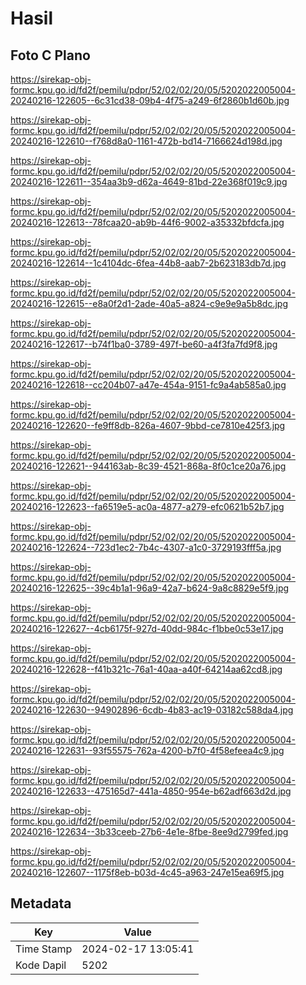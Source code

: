 # Hasil

## Foto C Plano

https://sirekap-obj-formc.kpu.go.id/fd2f/pemilu/pdpr/52/02/02/20/05/5202022005004-20240216-122605--6c31cd38-09b4-4f75-a249-6f2860b1d60b.jpg

https://sirekap-obj-formc.kpu.go.id/fd2f/pemilu/pdpr/52/02/02/20/05/5202022005004-20240216-122610--f768d8a0-1161-472b-bd14-7166624d198d.jpg

https://sirekap-obj-formc.kpu.go.id/fd2f/pemilu/pdpr/52/02/02/20/05/5202022005004-20240216-122611--354aa3b9-d62a-4649-81bd-22e368f019c9.jpg

https://sirekap-obj-formc.kpu.go.id/fd2f/pemilu/pdpr/52/02/02/20/05/5202022005004-20240216-122613--78fcaa20-ab9b-44f6-9002-a35332bfdcfa.jpg

https://sirekap-obj-formc.kpu.go.id/fd2f/pemilu/pdpr/52/02/02/20/05/5202022005004-20240216-122614--1c4104dc-6fea-44b8-aab7-2b623183db7d.jpg

https://sirekap-obj-formc.kpu.go.id/fd2f/pemilu/pdpr/52/02/02/20/05/5202022005004-20240216-122615--e8a0f2d1-2ade-40a5-a824-c9e9e9a5b8dc.jpg

https://sirekap-obj-formc.kpu.go.id/fd2f/pemilu/pdpr/52/02/02/20/05/5202022005004-20240216-122617--b74f1ba0-3789-497f-be60-a4f3fa7fd9f8.jpg

https://sirekap-obj-formc.kpu.go.id/fd2f/pemilu/pdpr/52/02/02/20/05/5202022005004-20240216-122618--cc204b07-a47e-454a-9151-fc9a4ab585a0.jpg

https://sirekap-obj-formc.kpu.go.id/fd2f/pemilu/pdpr/52/02/02/20/05/5202022005004-20240216-122620--fe9ff8db-826a-4607-9bbd-ce7810e425f3.jpg

https://sirekap-obj-formc.kpu.go.id/fd2f/pemilu/pdpr/52/02/02/20/05/5202022005004-20240216-122621--944163ab-8c39-4521-868a-8f0c1ce20a76.jpg

https://sirekap-obj-formc.kpu.go.id/fd2f/pemilu/pdpr/52/02/02/20/05/5202022005004-20240216-122623--fa6519e5-ac0a-4877-a279-efc0621b52b7.jpg

https://sirekap-obj-formc.kpu.go.id/fd2f/pemilu/pdpr/52/02/02/20/05/5202022005004-20240216-122624--723d1ec2-7b4c-4307-a1c0-3729193fff5a.jpg

https://sirekap-obj-formc.kpu.go.id/fd2f/pemilu/pdpr/52/02/02/20/05/5202022005004-20240216-122625--39c4b1a1-96a9-42a7-b624-9a8c8829e5f9.jpg

https://sirekap-obj-formc.kpu.go.id/fd2f/pemilu/pdpr/52/02/02/20/05/5202022005004-20240216-122627--4cb6175f-927d-40dd-984c-f1bbe0c53e17.jpg

https://sirekap-obj-formc.kpu.go.id/fd2f/pemilu/pdpr/52/02/02/20/05/5202022005004-20240216-122628--f41b321c-76a1-40aa-a40f-64214aa62cd8.jpg

https://sirekap-obj-formc.kpu.go.id/fd2f/pemilu/pdpr/52/02/02/20/05/5202022005004-20240216-122630--94902896-6cdb-4b83-ac19-03182c588da4.jpg

https://sirekap-obj-formc.kpu.go.id/fd2f/pemilu/pdpr/52/02/02/20/05/5202022005004-20240216-122631--93f55575-762a-4200-b7f0-4f58efeea4c9.jpg

https://sirekap-obj-formc.kpu.go.id/fd2f/pemilu/pdpr/52/02/02/20/05/5202022005004-20240216-122633--475165d7-441a-4850-954e-b62adf663d2d.jpg

https://sirekap-obj-formc.kpu.go.id/fd2f/pemilu/pdpr/52/02/02/20/05/5202022005004-20240216-122634--3b33ceeb-27b6-4e1e-8fbe-8ee9d2799fed.jpg

https://sirekap-obj-formc.kpu.go.id/fd2f/pemilu/pdpr/52/02/02/20/05/5202022005004-20240216-122607--1175f8eb-b03d-4c45-a963-247e15ea69f5.jpg


## Metadata

| Key        | Value               |
| ---------- | ------------------- |
| Time Stamp | 2024-02-17 13:05:41 |
| Kode Dapil | 5202                |



